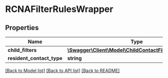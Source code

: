 # RCNAFilterRulesWrapper

## Properties
Name | Type | Description | Notes
------------ | ------------- | ------------- | -------------
**child_filters** | [**\Swagger\Client\Model\ChildContactFilterDTOWrapper[]**](ChildContactFilterDTOWrapper.md) |  | [optional] 
**resident_contact_type** | **string** |  | [optional] 

[[Back to Model list]](../README.md#documentation-for-models) [[Back to API list]](../README.md#documentation-for-api-endpoints) [[Back to README]](../README.md)


